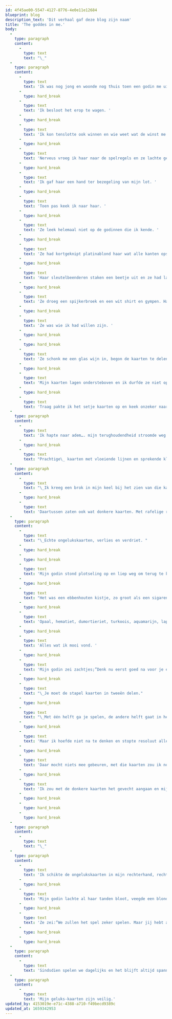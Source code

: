 ```yaml
---
id: 4f45ae00-5547-4127-8776-4e0e11e12684
blueprint: blog
description_text: 'Dit verhaal gaf deze blog zijn naam'
title: 'The goddes in me.'
body:
  -
    type: paragraph
    content:
      -
        type: text
        text: "\_"
  -
    type: paragraph
    content:
      -
        type: text
        text: 'Ik was nog jong en woonde nog thuis toen een godin me uitnodigde voor een spelletje kaart. “De inzet is hoog, je geluk hangt ervan af” zei ze duister. '
      -
        type: hard_break
      -
        type: text
        text: 'Ik besloot het erop te wagen. '
      -
        type: hard_break
      -
        type: text
        text: 'Ik kon tenslotte ook winnen en wie weet wat de winst me zou opleveren? '
      -
        type: hard_break
      -
        type: text
        text: 'Nerveus vroeg ik haar naar de spelregels en ze lachte geheimzinnig. “Het spel is altijd anders” legde ze uit. “En het hangt helemaal af van de kaarten die je in handen krijgt.” '
      -
        type: hard_break
      -
        type: text
        text: 'Ik gaf haar een hand ter bezegeling van mijn lot. '
      -
        type: hard_break
      -
        type: text
        text: 'Toen pas keek ik naar haar. '
      -
        type: hard_break
      -
        type: text
        text: 'Ze leek helemaal niet op de godinnen die ik kende. '
      -
        type: hard_break
      -
        type: text
        text: 'Ze had kortgeknipt platinablond haar wat alle kanten opstond en ze was mager en had nauwelijks borsten. '
      -
        type: hard_break
      -
        type: text
        text: 'Haar sleutelbeenderen staken een beetje uit en ze had lange slanke vingers. '
      -
        type: hard_break
      -
        type: text
        text: 'Ze droeg een spijkerbroek en een wit shirt en gympen. Haar ogen waren donkerbruin en haar lippen rood. Als ze lachte zag je al haar kaarsrechte parelwitte tanden. Ze bewoog zich snel en soepel en haar stem klonk melodieus. Ze keek me zelfverzekerd aan. '
      -
        type: hard_break
      -
        type: text
        text: 'Ze was wie ik had willen zijn. '
      -
        type: hard_break
      -
        type: hard_break
      -
        type: text
        text: 'Ze schonk me een glas wijn in, begon de kaarten te delen, ging zitten en stak een sigaret op. '
      -
        type: hard_break
      -
        type: text
        text: 'Mijn kaarten lagen ondersteboven en ik durfde ze niet op te pakken maar ze lachte om mijn angstige gezicht en spoorde me aan: “Toe, draai ze om, ik wil beginnen” '
      -
        type: hard_break
      -
        type: text
        text: 'Traag pakte ik het setje kaarten op en keek onzeker naar mijn hand.'
  -
    type: paragraph
    content:
      -
        type: text
        text: 'Ik hapte naar adem…. mijn terughoudendheid stroomde weg en ik begon te gloeien; het waren zoveel geluks-kaarten! '
      -
        type: hard_break
      -
        type: text
        text: "Prachtige\_ kaarten met vloeiende lijnen en sprekende kleuren."
  -
    type: paragraph
    content:
      -
        type: text
        text: "\_Ik kreeg een brok in mijn keel bij het zien van die kaarten. "
      -
        type: hard_break
      -
        type: text
        text: 'Daartussen zaten ook wat donkere kaarten. Met rafelige randen en nat van tranen.'
  -
    type: paragraph
    content:
      -
        type: text
        text: "\_Echte ongelukskaarten, verlies en verdriet. "
      -
        type: hard_break
      -
        type: hard_break
      -
        type: text
        text: 'Mijn godin stond plotseling op en liep weg om terug te komen met een prachtig kistje. '
      -
        type: hard_break
      -
        type: text
        text: "Het was een ebbenhouten kistje, zo groot als een sigarendoos en rijkelijk versierd met flonkerende stenen.\_ "
      -
        type: hard_break
      -
        type: text
        text: 'Opaal, hematiet, dumortieriet, turkoois, aquamarijn, lapis lazuli. De binnenkant was bekleed met zacht purperen fluweel. '
      -
        type: hard_break
      -
        type: text
        text: 'Alles wat ik mooi vond. '
      -
        type: hard_break
      -
        type: text
        text: 'Mijn godin zei zachtjes;”Denk nu eerst goed na voor je een besluit neemt.'
      -
        type: hard_break
      -
        type: text
        text: "\_Je moet de stapel kaarten in tweeën delen."
      -
        type: hard_break
      -
        type: text
        text: "\_Met één helft ga je spelen, de andere helft gaat in het kistje. “"
      -
        type: hard_break
      -
        type: text
        text: 'Maar ik hoefde niet na te denken en stopte resoluut alle geluks-kaarten in het mooie kistje tussen de zachte bekleding. '
      -
        type: hard_break
      -
        type: text
        text: 'Daar mocht niets mee gebeuren, met die kaarten zou ik nooit spelen. '
      -
        type: hard_break
      -
        type: text
        text: 'Ik zou met de donkere kaarten het gevecht aangaan en mijn geluks-kaarten nooit in de waagschaal leggen. '
      -
        type: hard_break
      -
        type: hard_break
      -
        type: hard_break
  -
    type: paragraph
    content:
      -
        type: text
        text: "\_"
  -
    type: paragraph
    content:
      -
        type: text
        text: 'Ik schikte de ongelukskaarten in mijn rechterhand, rechte mijn rug en keek mijn godin uitdagend aan:”Ik speel met deze set, kom maar op” '
      -
        type: hard_break
      -
        type: text
        text: 'Mijn godin lachte al haar tanden bloot, veegde een blonde lok weg, trapte haar sigaret uit en gaf me een hand. '
      -
        type: hard_break
      -
        type: text
        text: 'Ze zei:”We zullen het spel zeker spelen. Maar jij hebt al gewonnen. De kaarten die je opzij hebt gelegd zijn jouw beloning” '
      -
        type: hard_break
      -
        type: hard_break
  -
    type: paragraph
    content:
      -
        type: text
        text: 'Sindsdien spelen we dagelijks en het blijft altijd spannend maar bang ben ik nooit meer;'
  -
    type: paragraph
    content:
      -
        type: text
        text: 'Mijn geluks-kaarten zijn veilig.'
updated_by: 4153019e-e71c-4388-a710-f49becd9389c
updated_at: 1659342953
---
```

